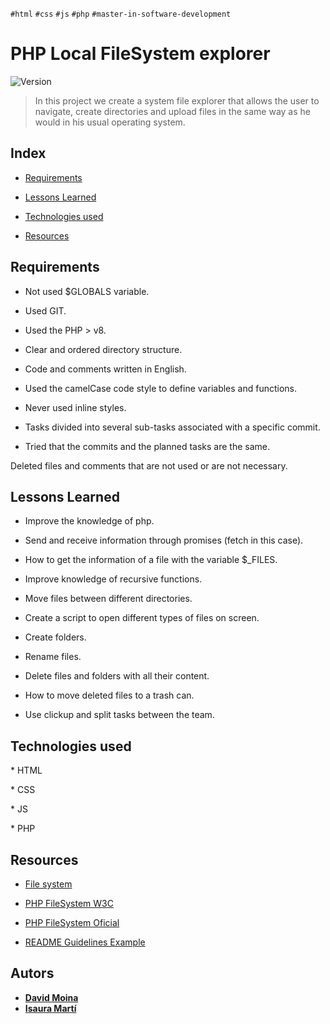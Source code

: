 `#html`  `#css`  `#js`  `#php`  `#master-in-software-development`

  

# PHP Local FileSystem explorer <!-- omit in toc -->

  

<p>

<img  alt="Version"  src="https://img.shields.io/badge/version-1.0-blue.svg?cacheSeconds=2592000"  />

</p>

  

>In this project we create a system file explorer that allows the user to navigate, create directories and upload files in the same way as he would in his usual operating system.
  

## Index <!-- omit in toc -->

  

- [Requirements](#requirements)

- [Lessons Learned](#repository)

- [Technologies used](#technologies-used)

- [Resources](#resources)

  

## Requirements

  


-   Not used $GLOBALS variable.
    
-   Used GIT.
    
-   Used the PHP > v8.
    
-   Clear and ordered directory structure.
    
-   Code and comments written in English.
    
-   Used the camelCase code style to define variables and functions.
    
-   Never used inline styles.
    
-   Tasks divided into several sub-tasks associated with a specific commit.
    
-   Tried that the commits and the planned tasks are the same.
    

Deleted files and comments that are not used or are not necessary.

  

## Lessons Learned


-   Improve the knowledge of php.
    
-   Send and receive information through promises (fetch in this case).
    
-   How to get the information of a file with the variable $_FILES.
    
-   Improve knowledge of recursive functions.
    
-   Move files between different directories.
    
-   Create a script to open different types of files on screen.
    
-   Create folders.
    
-   Rename files.
    
-   Delete files and folders with all their content.
    
-   How to move deleted files to a trash can.
    
-   Use clickup and split tasks between the team.

  

## Technologies used

  

\* HTML

  

\* CSS

  

\* JS

  

\* PHP

  

## Resources

  

- [File system](https://es.wikipedia.org/wiki/Administrador_de_archivos)

- [PHP FileSystem W3C](https://www.w3schools.com/php/php_ref_filesystem.asp)

- [PHP FileSystem Oficial](https://www.php.net/manual/es/book.filesystem.php)

- [README Guidelines Example](https://gist.github.com/PurpleBooth/109311bb0361f32d87a2)

## Autors
* **[David Moina](https://github.com/davidmoina)**
* **[Isaura Martí](https://github.com/imarti01)**

